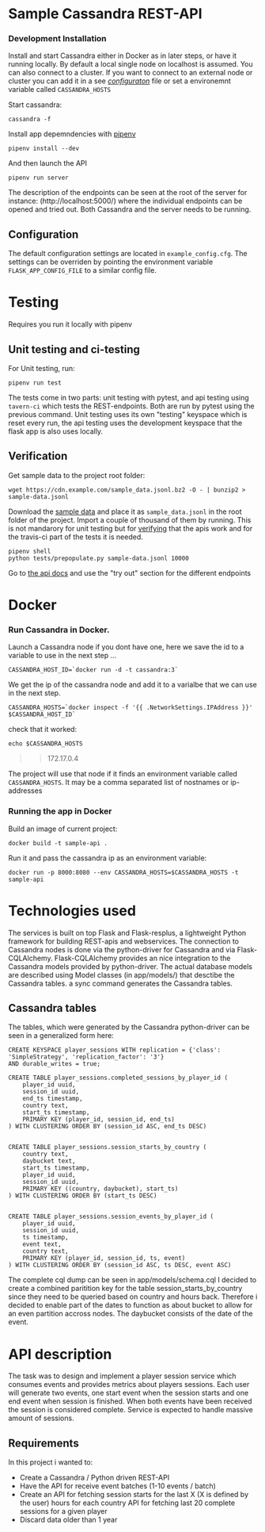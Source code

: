 # Sample Cassandra REST-API


### Development Installation

Install and start Cassandra either in Docker as in later steps, or have it running locally.
By default a local single node on localhost is assumed. You can also connect to a cluster.
If you want to connect to an external node or cluster you can add it in a see [_configuraton_](#configuration) file or set
a environemnt variable called `CASSANDRA_HOSTS`

Start cassandra:
```
cassandra -f
```
Install app depemndencies with [pipenv](https://docs.pipenv.org/)
```
pipenv install --dev
```

And then launch the API
```
pipenv run server
```
The description of the endpoints can be seen at the root of the server for instance:
(http://localhost:5000/) where the individual endpoints can be opened and tried out. Both Cassandra and the server needs to be running.


## <a name="configuration"></a>Configuration
The default configuration settings are located in `example_config.cfg`.
The settings can be overriden by pointing the environment variable `FLASK_APP_CONFIG_FILE` to a similar config file.


# Testing
Requires you run it locally with pipenv
## Unit testing and ci-testing
For Unit testing, run:
```
pipenv run test
```
The tests come in two parts: unit testing with pytest, and api testing using `tavern-ci`
which tests the REST-endpoints. Both are run by pytest using the previous command.
Unit testing uses its own "testing" keyspace which is reset every run, the api testing uses the development keyspace that the flask app
is also uses locally.

## Verification

Get sample data to the project root folder:
```
wget https://cdn.example.com/sample_data.jsonl.bz2 -O - | bunzip2 > sample-data.jsonl
```
Download the [sample data]( https://cdn.example.com/sample_data.jsonl.bz2) and place it as `sample_data.jsonl`  in the root folder of the project.
Import a couple of thousand of them by running. This is not mandarory for unit testing but for [verifying](http://localhost:5000/) that the apis work and for the travis-ci part of the tests it is needed.
```
pipenv shell
python tests/prepopulate.py sample-data.jsonl 10000
```

Go to [the api docs](http://localhost:5000/) and use the "try out" section for the different endpoints

# Docker

### Run Cassandra in Docker.
Launch a Cassandra node if you dont have one, here we save the id to a variable to use in the next step ...
```
CASSANDRA_HOST_ID=`docker run -d -t cassandra:3`
```
We get the ip of the cassandra node and add it to a varialbe that we can use in the next step.

```
CASSANDRA_HOSTS=`docker inspect -f '{{ .NetworkSettings.IPAddress }}' $CASSANDRA_HOST_ID`
```
check that it worked:
```
echo $CASSANDRA_HOSTS
```
>> 172.17.0.4


The project will use that node if it finds an environment variable called `CASSANDRA_HOSTS`. It may be a comma separated list of nostnames or ip-addresses

### Running the app in Docker

Build an image of current project:
```
docker build -t sample-api .
```
Run it and pass the cassandra ip as an environment variable:
```
docker run -p 8000:8080 --env CASSANDRA_HOSTS=$CASSANDRA_HOSTS -t sample-api
```


# Technologies used

The services is built on top Flask and Flask-resplus, a lightweight Python framework for building REST-apis and webservices.
The connection to Cassandra nodes is done via the python-driver for Cassandra and via Flask-CQLAlchemy.
Flask-CQLAlchemy provides an nice integration to the Cassandra models provided by python-driver.
The actual database models are described using Model classes (in app/models/) that desctibe the Cassandra tables.
a sync command generates the Cassandra tables.

## Cassandra tables
The tables, which were generated by the Cassandra python-driver can be seen in a generalized form here:
```
CREATE KEYSPACE player_sessions WITH replication = {'class': 'SimpleStrategy', 'replication_factor': '3'}
AND durable_writes = true;

CREATE TABLE player_sessions.completed_sessions_by_player_id (
    player_id uuid,
    session_id uuid,
    end_ts timestamp,
    country text,
    start_ts timestamp,
    PRIMARY KEY (player_id, session_id, end_ts)
) WITH CLUSTERING ORDER BY (session_id ASC, end_ts DESC)


CREATE TABLE player_sessions.session_starts_by_country (
    country text,
    daybucket text,
    start_ts timestamp,
    player_id uuid,
    session_id uuid,
    PRIMARY KEY ((country, daybucket), start_ts)
) WITH CLUSTERING ORDER BY (start_ts DESC)


CREATE TABLE player_sessions.session_events_by_player_id (
    player_id uuid,
    session_id uuid,
    ts timestamp,
    event text,
    country text,
    PRIMARY KEY (player_id, session_id, ts, event)
) WITH CLUSTERING ORDER BY (session_id ASC, ts DESC, event ASC)
```
The complete cql dump can be seen in app/models/schema.cql
I decided to create a combined paritition key for the table session_starts_by_country since they need to be
queried based on country and hours back. Therefore i decided to enable part of the dates to function as about
bucket to allow for an even partition accross nodes. The daybucket consists of the date of the event.

# API description
The task was to design and implement a player session service which consumes events and provides metrics about players sessions.
Each user will generate two events, one start event when the session starts and one end event when session is finished.
When both events have been received the session is considered complete. Service is expected to handle massive amount of sessions.

## Requirements
In this project i wanted to:
- Create a Cassandra / Python driven REST-API
- Have the API for receive event batches (1-10 events / batch)
- Create an API for fetching session starts for the last X (X is defined by the user) hours for each country API for fetching last 20 complete sessions for a given player
- Discard data older than 1 year
